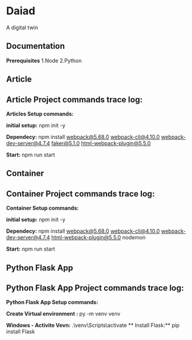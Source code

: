# Daiad
A digital twin


## Documentation

**Prerequisites**
1.Node
2.Python

## Article
## Article Project commands trace log:
**Articles Setup commands:**

**initial setup:** npm init -y

**Dependecy:**  npm install webpack@5.68.0 webpack-cli@4.10.0 webpack-dev-server@4.7.4 faker@5.1.0 html-webpack-plugin@5.5.0

**Start:** npm run start

## Container
## Container Project commands trace log:

**Container Setup commands:**

**initial setup:** npm init -y

**Dependecy:**  npm install webpack@5.68.0 webpack-cli@4.10.0 webpack-dev-server@4.7.4 html-webpack-plugin@5.5.0 nodemon

**Start:** npm run start


## Python Flask App
## Python Flask App Project commands trace log:

**Python Flask App Setup commands:**

**Create Virtual environment :**  py -m venv venv

**Windows - Activite Vevn:** .\venv\Scripts\activate 
** Install Flask:** pip install Flask


